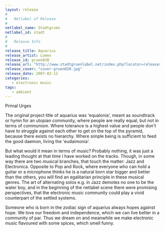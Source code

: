 ```yaml
---
layout: release
#
#   Netlabel of Release
#
netlabel_name: Stadtgruen
netlabel_id: stadt
#
#   Release Info
#
release_title: Aquarius
release_artist: Lomov
release_id: gruen020
release_url: "http://www.stadtgruenlabel.net/index.php?locator=releases&id=34"
release_cover: "cover-gruen020.jpg"
release_date: 2007-03-12
categories:
   - electronic music
tags:
   - ambient
---
```

Primal Urges

The original project title of aquarius was 'equalonia', meant as soundtrack or hymn for an utopian community, where people are really equal, but not in terms of communism. Where tolerance is a highest value and people don't have to struggle against each other to get on the top of the pyramid, because there exists no hierarchy. Where simple being is sufficient to feed the good daemon, living the 'eudaimonia'.

But what would it mean in terms of music? Probably nothing, it was just a leading thought at that time I have worked on the tracks. Though, in some way there are two musical branches, that touch the matter: Jazz and Electronica. Opposite to Pop and Rock, where everyone who can hold a guitar or a microphone thinks he is a natural born star bigger and better than the others, you will find an egalitarian principle in these musical genres. The art of alternating solos e.g. in Jazz demotes no one to be the water boy, and in the beginning of the netlabel scene there were promising perspectives, that the electronic music community could play a vivid counterpart of the settled systems.

Someone who is born in the zodiac sign of aquarius always hopes against hope. We love our freedom and independence, which we can live better in a community of par. Thus we dream on and meanwhile we make electronic music flavoured with some spices, which smell funny.